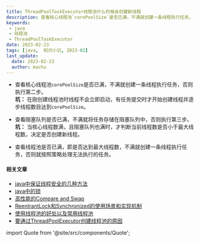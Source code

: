 ```yaml
---
title: ThreadPoolTaskExecutor线程池什么时候会创建新线程
description: 查看核心线程池`corePoolSize`是否已满，不满就创建一条线程执行任务，否则执行第二步。在刚创建线程池时线程不会立即启动，有任务提交时才开始创建线程并逐步线程数目达到corePoolSize
keywords:
 - java
 - 线程池
 - ThreadPoolTaskExecutor
date: 2023-02-23
tags: [java,  知识小记, 2023-02]
last_update:
  date: 2023-02-23
  author: machu
---
```


- 查看核心线程池`corePoolSize`是否已满，不满就创建一条线程执行任务，否则执行第二步。   
  **坑：** 在刚创建线程池时线程不会立即启动，有任务提交时才开始创建线程并逐步线程数目达到`corePoolSize`。

- 查看阻塞队列是否已满，不满就将任务存储在阻塞队列中，否则执行第三步。  
  **坑：** 当核心线程数满，且阻塞队列也满时，才判断当前线程数是否小于最大线程数，决定是否创建新线程。  
  
- 查看线程池是否已满，即是否达到最大线程数，不满就创建一条线程执行任务，否则就按照策略处理无法执行的任务。    



#### 相关文章
- [java中保证线程安全的几种方法](https://machu.top/docs/小记/2023-02/17java中保证线程安全的几种方法)
- [java中的锁](https://machu.top/docs/小记/2023-02/18java中的锁)
- [高性能的Compare and Swap](https://machu.top/docs/小记/2023-02/19高性能的Compare%20and%20Swap)
- [ReentrantLock和Synchronized的使用场景和实现机制](https://machu.top/docs/小记/2023-02/20ReentrantLock和Synchronized的使用场景和实现机制)
- [使用线程池的好处以及常用线程池](https://machu.top/docs/小记/2023-02/21使用线程池的好处)
- [要通过ThreadPoolExecutor创建线程池的原因](https://machu.top/docs/小记/2023-02/22要通过ThreadPoolExecutor创建线程池的原因)

import Quote from '@site/src/components/Quote';

> <Quote></Quote>

